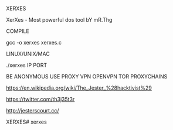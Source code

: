 XERXES

XerXes - Most powerful dos tool bY mR.Thg

COMPILE

gcc -o xerxes xerxes.c

LINUX/UNIX/MAC

./xerxes IP PORT

BE ANONYMOUS USE PROXY VPN OPENVPN TOR PROXYCHAINS

https://en.wikipedia.org/wiki/The_Jester_%28hacktivist%29

https://twitter.com/th3j35t3r

http://jesterscourt.cc/

XERXES# xerxes
